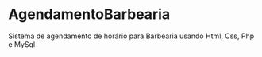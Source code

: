 # AgendamentoBarbearia
Sistema de agendamento de horário para Barbearia usando Html, Css, Php e MySql
